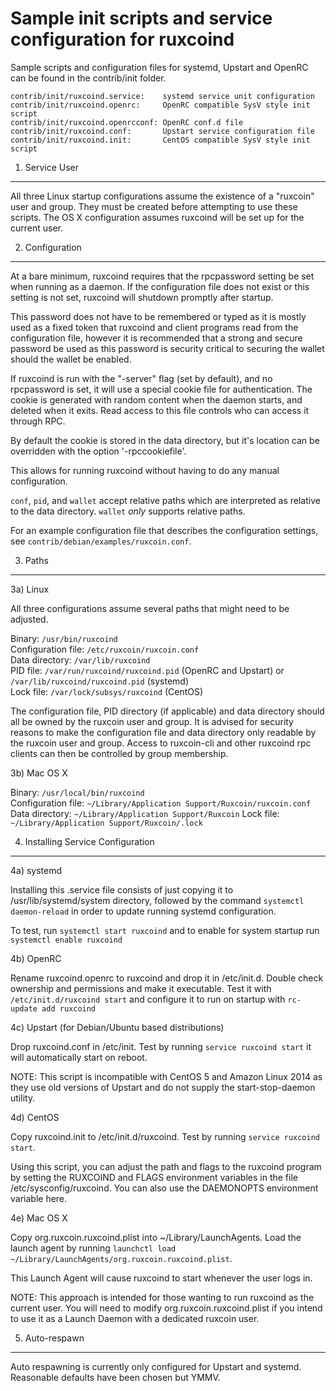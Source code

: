 Sample init scripts and service configuration for ruxcoind
==========================================================

Sample scripts and configuration files for systemd, Upstart and OpenRC
can be found in the contrib/init folder.

    contrib/init/ruxcoind.service:    systemd service unit configuration
    contrib/init/ruxcoind.openrc:     OpenRC compatible SysV style init script
    contrib/init/ruxcoind.openrcconf: OpenRC conf.d file
    contrib/init/ruxcoind.conf:       Upstart service configuration file
    contrib/init/ruxcoind.init:       CentOS compatible SysV style init script

1. Service User
---------------------------------

All three Linux startup configurations assume the existence of a "ruxcoin" user
and group.  They must be created before attempting to use these scripts.
The OS X configuration assumes ruxcoind will be set up for the current user.

2. Configuration
---------------------------------

At a bare minimum, ruxcoind requires that the rpcpassword setting be set
when running as a daemon.  If the configuration file does not exist or this
setting is not set, ruxcoind will shutdown promptly after startup.

This password does not have to be remembered or typed as it is mostly used
as a fixed token that ruxcoind and client programs read from the configuration
file, however it is recommended that a strong and secure password be used
as this password is security critical to securing the wallet should the
wallet be enabled.

If ruxcoind is run with the "-server" flag (set by default), and no rpcpassword is set,
it will use a special cookie file for authentication. The cookie is generated with random
content when the daemon starts, and deleted when it exits. Read access to this file
controls who can access it through RPC.

By default the cookie is stored in the data directory, but it's location can be overridden
with the option '-rpccookiefile'.

This allows for running ruxcoind without having to do any manual configuration.

`conf`, `pid`, and `wallet` accept relative paths which are interpreted as
relative to the data directory. `wallet` *only* supports relative paths.

For an example configuration file that describes the configuration settings,
see `contrib/debian/examples/ruxcoin.conf`.

3. Paths
---------------------------------

3a) Linux

All three configurations assume several paths that might need to be adjusted.

Binary:              `/usr/bin/ruxcoind`  
Configuration file:  `/etc/ruxcoin/ruxcoin.conf`  
Data directory:      `/var/lib/ruxcoind`  
PID file:            `/var/run/ruxcoind/ruxcoind.pid` (OpenRC and Upstart) or `/var/lib/ruxcoind/ruxcoind.pid` (systemd)  
Lock file:           `/var/lock/subsys/ruxcoind` (CentOS)  

The configuration file, PID directory (if applicable) and data directory
should all be owned by the ruxcoin user and group.  It is advised for security
reasons to make the configuration file and data directory only readable by the
ruxcoin user and group.  Access to ruxcoin-cli and other ruxcoind rpc clients
can then be controlled by group membership.

3b) Mac OS X

Binary:              `/usr/local/bin/ruxcoind`  
Configuration file:  `~/Library/Application Support/Ruxcoin/ruxcoin.conf`  
Data directory:      `~/Library/Application Support/Ruxcoin`
Lock file:           `~/Library/Application Support/Ruxcoin/.lock`

4. Installing Service Configuration
-----------------------------------

4a) systemd

Installing this .service file consists of just copying it to
/usr/lib/systemd/system directory, followed by the command
`systemctl daemon-reload` in order to update running systemd configuration.

To test, run `systemctl start ruxcoind` and to enable for system startup run
`systemctl enable ruxcoind`

4b) OpenRC

Rename ruxcoind.openrc to ruxcoind and drop it in /etc/init.d.  Double
check ownership and permissions and make it executable.  Test it with
`/etc/init.d/ruxcoind start` and configure it to run on startup with
`rc-update add ruxcoind`

4c) Upstart (for Debian/Ubuntu based distributions)

Drop ruxcoind.conf in /etc/init.  Test by running `service ruxcoind start`
it will automatically start on reboot.

NOTE: This script is incompatible with CentOS 5 and Amazon Linux 2014 as they
use old versions of Upstart and do not supply the start-stop-daemon utility.

4d) CentOS

Copy ruxcoind.init to /etc/init.d/ruxcoind. Test by running `service ruxcoind start`.

Using this script, you can adjust the path and flags to the ruxcoind program by
setting the RUXCOIND and FLAGS environment variables in the file
/etc/sysconfig/ruxcoind. You can also use the DAEMONOPTS environment variable here.

4e) Mac OS X

Copy org.ruxcoin.ruxcoind.plist into ~/Library/LaunchAgents. Load the launch agent by
running `launchctl load ~/Library/LaunchAgents/org.ruxcoin.ruxcoind.plist`.

This Launch Agent will cause ruxcoind to start whenever the user logs in.

NOTE: This approach is intended for those wanting to run ruxcoind as the current user.
You will need to modify org.ruxcoin.ruxcoind.plist if you intend to use it as a
Launch Daemon with a dedicated ruxcoin user.

5. Auto-respawn
-----------------------------------

Auto respawning is currently only configured for Upstart and systemd.
Reasonable defaults have been chosen but YMMV.
